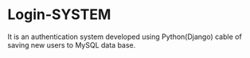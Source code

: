 # Login-SYSTEM
It is an authentication system developed using Python(Django) cable of saving new users to MySQL data base.
